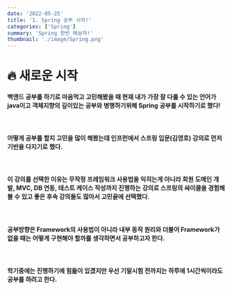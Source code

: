 ```yaml
---
date: '2022-05-25'
title: '1. Spring 공부 시작!'
categories: ['Spring']
summary: 'Spring 한번 해보자!'
thumbnail: './image/Spring.png'
---
```


# 🔥 새로운 시작

#### 백엔드 공부를 하기로 마음먹고 고민해봤을 때 현재 내가 가장 잘 다룰 수 있는 언어가 java이고 객체지향의 깊이있는 공부와 병행하기위해 Spring 공부를 시작하기로 했다!

<br/>

#### 어떻게 공부를 할지 고민을 많이 해봤는데 인프런에서 **스프링 입문(김영호)** 강의로 먼저 기반을 다지기로 했다.

<br/>

#### 이 강의를 선택한 이유는 무작정 프레임워크 사용법을 익히는게 아니라 회원 도메인 개발, MVC, DB 연동, 테스트 케이스 작성까지 진행하는 강의로 스프링의 싸이클을 경험해볼 수 있고 좋은 후속 강의들도 많아서 고민끝에 선택했다.

<br/>

#### 공부방향은 Framework의 사용법이 아니라 내부 동작 원리와 더불어 Framework가 없을 때는 어떻게 구현해야 할까를 생각하면서 공부하고자 한다.

<br/>

#### 학기중에는 진행하기에 힘듦이 있겠지만 우선 기말시험 전까지는 하루에 1시간씩이라도 공부를 하려고 한다.
